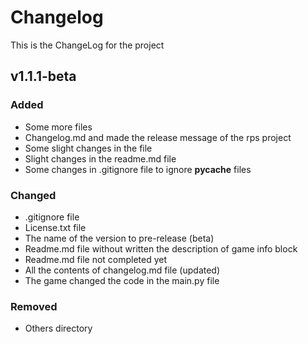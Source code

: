 # Changelog

This is the ChangeLog for the project

## v1.1.1-beta

### Added

* Some more files
* Changelog.md and made the release message of the rps project
* Some slight changes in the file
* Slight changes in the readme.md file
* Some changes in .gitignore file to ignore __pycache__ files

### Changed

* .gitignore file
* License.txt file
* The name of the version to pre-release (beta)
* Readme.md file without written the description of game info block
* Readme.md file not completed yet
* All the contents of changelog.md file (updated)
* The game changed the code in the main.py file

### Removed

* Others directory
